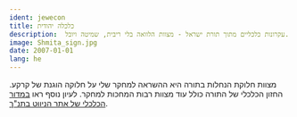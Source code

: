 ```yaml
---
ident: jewecon
title: כלכלה יהודית
description:  עקרונות כלכליים מתוך תורת ישראל - מצוות הלוואה בלי ריבית, שמיטה ויובל.
image: Shmita_sign.jpg
date: 2007-01-01
lang: he
---
```

מצוות חלוקת הנחלות בתורה היא ההשראה למחקר שלי על חלוקה הוגנת של קרקע.
החזון הכלכלי של התורה כולל עוד מצוות רבות המחכות למחקר.
לעיון נוסף ראו 
[במדור הכלכלי של אתר הניווט בתנ"ך][1].

[1]: http://tora.us.fm/tnk1/msr/4klkla.html
